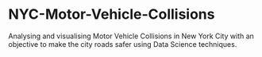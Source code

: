 # NYC-Motor-Vehicle-Collisions
Analysing and visualising Motor Vehicle Collisions in New York City with an objective to make the city roads safer using Data Science techniques.
